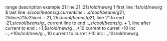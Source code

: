 range			description									example
21				line 21											:21s/old/new/g
1					first line									:1s/old/new/g
$					last line										:$s/cool/beans/g
.					current line								:.s/cool/beans/g
%					all lines										:%s/cool/beans/g
21,25     lines 21 to 25 incl.				:21,25s/cool/beans/g
21,$			line 21 to end							:21,$s/cool/beans/g
.,$				current line to end					:.,$s/cool/beans/g
.+1,$     line after current to end		:.+1,$s/old/new/g
.,.+10    current to curret +10 inc		:.,.+10s/old/new/g
.,.10    current to curret +10 inc		:.,.10s/old/new/g

